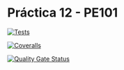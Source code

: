 # Práctica 12 - PE101

[![Tests](https://github.com/LeandroArmas/p12_LeandroArmas_PE101/actions/workflows/node.js.yml/badge.svg)](https://github.com/LeandroArmas/p12_LeandroArmas_PE101/actions/workflows/node.js.yml)

[![Coveralls](https://github.com/LeandroArmas/p12_LeandroArmas_PE101/actions/workflows/coveralls.yml/badge.svg)](https://github.com/LeandroArmas/p12_LeandroArmas_PE101/actions/workflows/coveralls.yml)

[![Quality Gate Status](https://sonarcloud.io/api/project_badges/measure?project=LeandroArmas_p12_LeandroArmas_PE101&metric=alert_status)](https://sonarcloud.io/summary/new_code?id=LeandroArmas_p12_LeandroArmas_PE101)